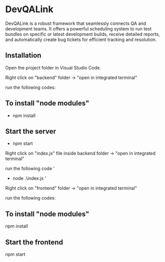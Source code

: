 # DevQALink

DevQALink is a robust framework that seamlessly connects QA and development teams. It offers a powerful scheduling system to run test bundles on specific or latest development builds, receive detailed reports, and automatically create bug tickets for efficient tracking and resolution.

## Installation

Open the project folder in Visual Studio Code.

Right click on "backend" folder -> "open in integrated terminal"

run the following codes:

## To install "node modules"
- npm install

## Start the server
- npm start


Right click on "index.js" file inside backend folder -> "open in integrated terminal"

run the following code
'
- node .\index.js
'


Right click on "frontend" folder -> "open in integrated terminal"

run the following codes:

## To install "node modules"

npm install

## Start the frontend
npm start

